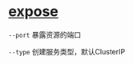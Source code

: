 # [expose](https://kubernetes.io/docs/reference/generated/kubectl/kubectl-commands#expose)

`--port` 暴露资源的端口

`--type` 创建服务类型，默认ClusterIP
